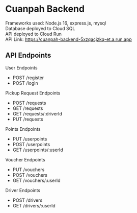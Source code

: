 # Cuanpah Backend
Frameworks used: Node.js 16, express.js, mysql  
Database deployed to Cloud SQL  
API deployed to Cloud Run  
API Link: https://cuanpah-backend-5xzqacjzkq-et.a.run.app 

## API Endpoints
User Endpoints
- POST /register
- POST /login  

Pickup Request Endpoints
- POST /requests
- GET /requests
- GET /requests/:driverId
- PUT /requests  

Points Endpoints
- PUT /userpoints
- POST /userpoints
- GET /userpoints/:userId  

Voucher Endpoints
- PUT /vouchers
- POST /vouchers
- GET /vouchers/:userId  

Driver Endpoints
- POST /drivers
- GET /drivers/:userId
